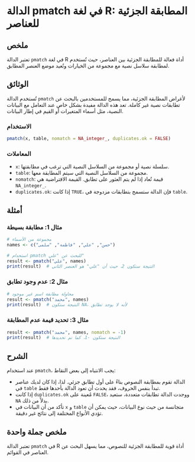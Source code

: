 <!--
Meta Description: # الدالة pmatch في لغة R: المطابقة الجزئية للعناصر ## ملخص تعتبر الدالة `pmatch` في لغة R أداة فعالة للمطابقة الجزئية بين العناصر، حيث تُستخدم لمطابقة...
Meta Keywords: pmatch, الدالة, result, table, المطابقة
-->

# الدالة pmatch في لغة R: المطابقة الجزئية للعناصر

## ملخص
تعتبر الدالة `pmatch` في لغة R أداة فعالة للمطابقة الجزئية بين العناصر، حيث تُستخدم لمطابقة سلاسل نصية مع مجموعة من الخيارات وتُعيد موضع العنصر المطابق.

## الوثائق
تُستخدم الدالة `pmatch` لأغراض المطابقة الجزئية، مما يسمح للمستخدمين بالبحث عن تطابقات نصية غير كاملة. تعد هذه الدالة مفيدة بشكل خاص عند التعامل مع البيانات النصية، مثل أسماء المتغيرات أو القيم في إطار البيانات.

### الاستخدام
```R
pmatch(x, table, nomatch = NA_integer_, duplicates.ok = FALSE)
```

### المعاملات
- `x`: سلسلة نصية أو مجموعة من السلاسل النصية التي ترغب في مطابقتها.
- `table`: مجموعة من السلاسل النصية التي سيتم المطابقة معها.
- `nomatch`: قيمة تُعاد إذا لم يتم العثور على تطابق. القيمة الافتراضية هي `NA_integer_`.
- `duplicates.ok`: إذا كانت `TRUE`، فإن الدالة ستسمح بتطابقات مزدوجة في `table`.

## أمثلة
### مثال 1: مطابقة بسيطة
```R
# مجموعة من الأسماء
names <- c("حسن", "علي", "فاطمة", "سلمى")

# استخدام pmatch للبحث عن "علي"
result <- pmatch("علي", names)
print(result)  # النتيجة ستكون 2، حيث أن "علي" هو العنصر الثاني
```

### مثال 2: عدم وجود تطابق
```R
# محاولة مطابقة اسم غير موجود
result <- pmatch("محمد", names)
print(result)  # النتيجة ستكون NA، لأنه لا يوجد تطابق
```

### مثال 3: تحديد قيمة عدم المطابقة
```R
result <- pmatch("محمد", names, nomatch = -1)
print(result)  # النتيجة ستكون -1، كما تم تحديدها
```

## الشرح
عند استخدام `pmatch`، يجب الانتباه إلى بعض النقاط:
- الدالة تقوم بمطابقة النصوص بناءً على أول تطابق جزئي. لذا، إذا كان لديك عناصر في `table` تبدأ بنفس الحروف، فقد يحدث أن تعود الدالة بأحدها فقط.
- إذا كانت `duplicates.ok` مُعينة على `FALSE`، ووجدت الدالة تطابقات متعددة، ستعيد `NA` بدلاً من ذلك.
- تأكد من أن البيانات في `x` و `table` متجانسة من حيث نوع البيانات، حيث يمكن أن تؤدي الأنواع المختلفة إلى نتائج غير دقيقة.

## ملخص جملة واحدة
تعتبر الدالة `pmatch` في R أداة قوية للمطابقة الجزئية للنصوص، مما يسهل البحث عن العناصر في القوائم.